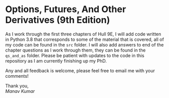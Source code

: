 # Options, Futures, And Other Derivatives (9th Edition)

As I work through the first three chapters of Hull 9E, I will add code written in
Python 3.8 that corresponds to some of the material that is covered, all of my code
can be found in the `src` folder. I will also add answers to end of the chapter 
questions as I work through them, they can be found in the `qs_and_as` folder. 
Please be patient with updates to the code in this repository as I am currently 
finishing up my PhD.

Any and all feedback is welcome, please feel free to email me with your comments!

Thank you, \
*Manav Kumar*